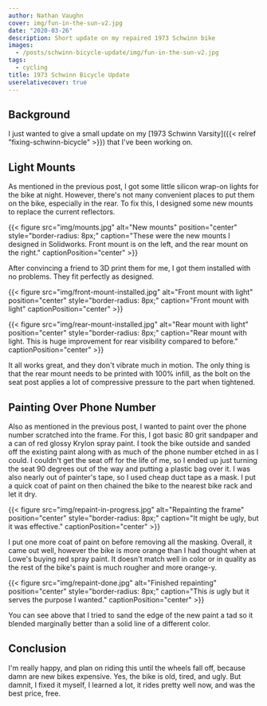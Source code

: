 ```yaml
---
author: Nathan Vaughn
cover: img/fun-in-the-sun-v2.jpg
date: "2020-03-26"
description: Short update on my repaired 1973 Schwinn bike
images:
  - /posts/schwinn-bicycle-update/img/fun-in-the-sun-v2.jpg
tags:
  - cycling
title: 1973 Schwinn Bicycle Update
userelativecover: true
---
```


## Background

I just wanted to give a small update on my
[1973 Schwinn Varsity]({{< relref "fixing-schwinn-bicycle" >}})
that I've been working on.

## Light Mounts

As mentioned in the previous post, I got some little silicon wrap-on lights
for the bike at night. However, there's not many convenient places to put them on the
bike, especially in the rear. To fix this, I designed some new mounts to replace
the current reflectors.

{{< figure src="img/mounts.jpg" alt="New mounts" position="center" style="border-radius: 8px;" caption="These were the new mounts I designed in Solidworks. Front mount is on the left, and the rear mount on the right." captionPosition="center" >}}

After convincing a friend to 3D print them for me, I got them installed with no
problems. They fit perfectly as designed.

{{< figure src="img/front-mount-installed.jpg" alt="Front mount with light" position="center" style="border-radius: 8px;" caption="Front mount with light" captionPosition="center" >}}

{{< figure src="img/rear-mount-installed.jpg" alt="Rear mount with light" position="center" style="border-radius: 8px;" caption="Rear mount with light. This is huge improvement for rear visibility compared to before." captionPosition="center" >}}

It all works great, and they don't vibrate much in motion. The only thing is that
the rear mount needs to be printed with 100% infill, as the bolt on the seat post
applies a lot of compressive pressure to the part when tightened.

## Painting Over Phone Number

Also as mentioned in the previous post, I wanted to paint over the phone number
scratched into the frame. For this, I got basic 80 grit sandpaper and a can of
red glossy Krylon spray paint. I took the bike outside and sanded off the existing
paint along with as much of the phone number etched in as I could. I couldn't get
the seat off for the life of me, so I ended up just turning the seat 90 degrees
out of the way and putting a plastic bag over it. I was also nearly out of painter's
tape, so I used cheap duct tape as a mask. I put a quick coat of paint on
then chained the bike to the nearest bike rack and let it dry.

{{< figure src="img/repaint-in-progress.jpg" alt="Repainting the frame" position="center" style="border-radius: 8px;" caption="It might be ugly, but it was effective." captionPosition="center" >}}

I put one more coat of paint on before removing all the masking. Overall, it came out
well, however the bike is more orange than I had thought when at Lowe's buying red
spray paint. It doesn't match well in color or in quality as the rest of the bike's
paint is much rougher and more orange-y.

{{< figure src="img/repaint-done.jpg" alt="Finished repainting" position="center" style="border-radius: 8px;" caption="This <i>is</i> ugly but it serves the purpose I wanted." captionPosition="center" >}}

You can see above that I tried to sand the edge of the new paint a tad so it blended
marginally better than a solid line of a different color.

## Conclusion

I'm really happy, and plan on riding this until the wheels fall off,
because damn are new bikes expensive.
Yes, the bike is old, tired, and ugly. But damnit, I fixed it myself, I learned a lot,
it rides pretty well now, and was the best price, free.
